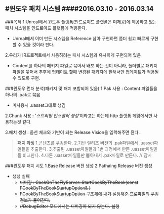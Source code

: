 #윈도우 패치 시스템
####2016.03.10 - 2016.03.14
---
###목적
1.Unreal에서 윈도우 플랫폼(안드로이드 플랫폼은 미제공)에 제공하고 있는 패치 시스템을 안드로이드 플랫폼에 적용한다.
- Unreal에서 이미 만든 시스템을 Reference 삼아 구현하면 쫌더 쉽고 빠르게 구현할 수 있을 것이라 판다.

2.우리가 IR프로젝트에서 사용하려는 패치 시스템과 유사하게 구현되어 있음
- Content를 하나의 패키지 파일로 묶어서 배포 하는 것이 아니라, 폴더별로 패키지 파일을 묶어서 추후에 업데이트 할때 변경된 패키지에 한해서만 업데이트가 적용될수 있도록 구현.

###윈도우 런처 분석(패키지 및 패치 포함되어 있음)
1.Pak 사용 : Content 파일들을 하나의 .pak로 묶음
- 미사용시 .uasset그대로 생김

2.Chunk 사용 : '*스트리밍 인스롤러 생성*'이라고는 하는데 http 플랫폼 게임에서만 사용하는것 같다.

3.패치 생성 : 옵션 체크와 기반이 되는 Release Vision을 입력해주면 된다.
> **패치 과정**
> 1.콘텐츠를 쿠킹한다.
> 2.기반 릴리즈 버전의 .pak파일에서 .uasset파일들을 추출한다.
> 3.추출된 .uasset파일들과 1번 과정에서 만든 .uasset파일을들 비교한다.
> 4.다른 .uasset파일들만 뽑아내서 .pak파일로 만든다.
> // 잠시 

###윈도우 패치 시도
1.Base Release 버전 생성
2.Pathaing Release 버전 생성
- 생성 실패
  - ~~디버깅 : CookOnTheFlyServer::StartCookByTheBook(const FCookByTheBookStartupOption& )~~
  - ~~FCookByTheBookStartupOption 구조체에 내가 설정해준 프로파일의 쿠킹정보가 들어간다.~~
  - ~~//DebugEditor 모드에서는 디버깅이 되지 않는다. 실행~~

